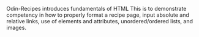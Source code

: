 Odin-Recipes introduces fundamentals of HTML
This is to demonstrate competency in how to properly format a recipe page, input absolute and relative links, use of elements and attributes, unordered/ordered lists, and images. 
